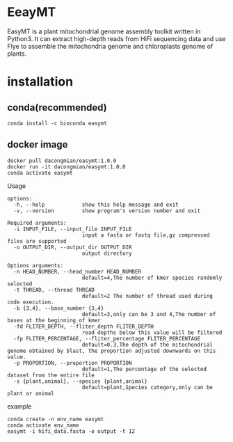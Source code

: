 # EeayMT
EasyMT is a plant mitochondrial genome assembly toolkit written in Python3. It can extract high-depth reads from HiFi sequencing data and use Flye to assemble the mitochondria genome and chloroplasts genome of plants.
# installation
## conda(recommended)
```
conda install -c bioconda easymt
```
## docker image
```
docker pull dacongmian/easymt:1.0.0
docker run -it dacongmian/easymt:1.0.0
conda activate easymt
```
Usage
```
options:
  -h, --help            show this help message and exit
  -v, --version         show program's version number and exit

Required arguments:
  -i INPUT_FILE, --input_file INPUT_FILE
                        input a fasta or fastq file,gz compressed files are supported
  -o OUTPUT_DIR, --output_dir OUTPUT_DIR
                        output directory

Options arguments:
  -n HEAD_NUMBER, --head_number HEAD_NUMBER
                        default=4,The number of kmer species randomly selected
  -t THREAD, --thread THREAD
                        default=2 The number of thread used during code execution.
  -b {3,4}, --base_number {3,4}
                        default=3,only can be 3 and 4,The number of bases at the beginning of kmer
  -fd FLITER_DEPTH, --fliter_depth FLITER_DEPTH
                        read depths below this value will be filtered
  -fp FLITER_PERCENTAGE, --fliter_percentage FLITER_PERCENTAGE
                        default=0.3,The depth of the mitochondrial genome obtained by blast, the proportion adjusted downwards on this value.
  -p PROPORTION, --proportion PROPORTION
                        default=1,The percentage of the selected dataset from the entire file
  -s {plant,animal}, --species {plant,animal}
                        default=plant,Species category,only can be plant or animal
```
example
```
conda create -n env_name easymt
conda activate env_name
easymt -i hifi_data.fasta -o output -t 12
```
